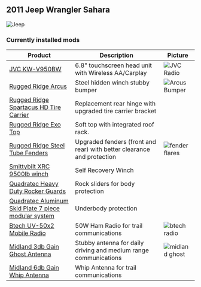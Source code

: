 ## 2011 Jeep Wrangler Sahara

![Jeep](https://raw.githubusercontent.com/fredsmith/fredsmith/main/images/jeep_header_medium.jpg)

### Currently installed mods

| Product                                                                                                                                                                       | Description                                                            | Picture                                                                                                   |
| ---                                                                                                                                                                           | ---                                                                    | ---                                                                                                       |
| [JVC KW-V950BW](https://www.us.jvc.com/car/multimedia/kw_v950bw/)                                                                                                             | 6.8" touchscreen head unit with Wireless AA/Carplay                    | ![JVC Radio](https://raw.githubusercontent.com/fredsmith/fredsmith/main/images/JVC_Radio_thumb.jpg)       |
| [Rugged Ridge Arcus](https://ruggedridge.com/p/rugged-ridge-arcus-front-bumper/)                                                                                              | Steel hidden winch stubby bumper                                       | ![Arcus Bumper](https://raw.githubusercontent.com/fredsmith/fredsmith/main/images/arcus_bumper_thumb.jpg) |
| [Rugged Ridge Spartacus HD Tire Carrier](https://ruggedridge.com/p/rugged-ridge-spartacus-hd-tire-carrier/rgr-11546-55/)                                                      | Replacement rear hinge with upgraded tire carrier bracket              |                                                                                                           |
| [Rugged Ridge Exo Top](https://ruggedridge.com/p/rugged-ridge-exo-top/rgr-13516-02/)                                                                                          | Soft top with integrated roof rack.                                    |                                                                                                           |
| [Rugged Ridge Steel Tube Fenders](https://ruggedridge.com/p/rugged-ridge-steel-tube-fenders/v/jeep/wrangler/2011/)                                                            | Upgraded fenders (front and rear) with better clearance and protection | ![fender flares](https://raw.githubusercontent.com/fredsmith/fredsmith/main/images/fender_flares_thumb.jpg)                                                                                                             |
| [Smittybilt XRC 9500lb winch](https://winch.smittybilt.com)                                                                                                                   | Self Recovery Winch                                                    |                                                                                                           |
| [Quadratec Heavy Duty Rocker Guards](https://www.quadratec.com/p/quadratec/heavy-duty-rocker-guards-wrangler-jk-unlimited)                                                    | Rock sliders for body protection                                       |                                                                                                           |
| [Quadratec Aluminum Skid Plate 7 piece modular system](https://www.quadratec.com/p/quadratec/aluminum-modular-skid-plate-system-bumper-and-muffler-skids-07-17-jeep-wrangler) | Underbody protection                                                   |                                                                                                           |
| [Btech UV-50x2 Mobile Radio](https://baofengtech.com/product/uv-50x2/)                                                                                                        | 50W Ham Radio for trail communications                                 | ![btech radio](https://raw.githubusercontent.com/fredsmith/fredsmith/main/images/btech_radio_thumb.jpg)                                                                                                             |
| [Midland 3db Gain Ghost Antenna](https://midlandusa.com/products/micromobile-mxta25-3db-gain-ghost-antenna)                                                                   | Stubby antenna for daily driving and medium range communications       | ![midland ghost](https://raw.githubusercontent.com/fredsmith/fredsmith/main/images/midland_ghost_thumb.jpg)                                                                                                             |
| [Midland 6db Gain Whip Antenna](https://midlandusa.com/products/micromobile-mxta26-6db-gain-whip-antenna)                                                                     | Whip Antenna for trail communications                                  |                                                                                                           |



